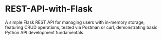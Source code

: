 # REST-API-with-Flask
A simple Flask REST API for managing users with in-memory storage, featuring CRUD operations, tested via Postman or curl, demonstrating basic Python API development fundamentals.
